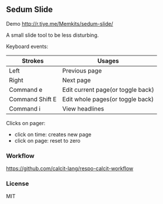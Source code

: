 ## Sedum Slide

Demo http://r.tiye.me/Memkits/sedum-slide/

A small slide tool to be less disturbing.

Keyboard events:

| Strokes         | Usages                            |
| --------------- | --------------------------------- |
| Left            | Previous page                     |
| Right           | Next page                         |
| Command e       | Edit current page(or toggle back) |
| Command Shift E | Edit whole pages(or toggle back)  |
| Command i       | View headlines                    |

Clicks on pager:

- click on time: creates new page
- click on page: reset to zero

### Workflow

https://github.com/calcit-lang/respo-calcit-workflow

### License

MIT

